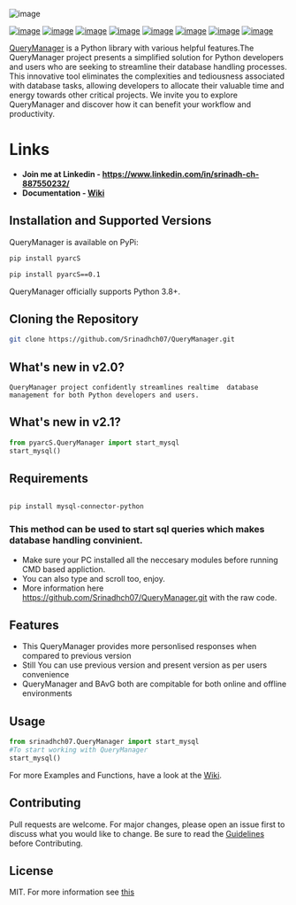 ![image](https://brunda1.odoo.com/web/image/website/1/logo/MakeItSimple?unique=14c3757)

[![image](https://flat.badgen.net/github/stars/Srinadhch07/QueryManager)](https://github.com/Srinadhch07/QueryManager/stargazers) [![image](https://flat.badgen.net/github/forks/Srinadhch07/QueryManager)](https://github.com/Srinadhch07/QueryManager/network/members)
[![image](https://flat.badgen.net/github/open-issues/Srinadhch07/QueryManager)](https://github.com/Srinadhch07/QueryManager/issues)
[![image](https://flat.badgen.net/github/open-prs/Srinadhch07/QueryManager)](https://github.com/Srinadhch07/QueryManager/pulls)
[![image](https://flat.badgen.net/github/commits/Srinadhch07/QueryManager)](https://github.com/Srinadhch07/QueryManager/commits/master)
[![image](https://flat.badgen.net/github/license/Srinadhch07/QueryManager)](https://github.com/Srinadhch07/QueryManager/LICENCE)
[![image](https://flat.badgen.net/github/contributors/Srinadhch07/QueryManager)](https://github.com/Srinadhch07/QueryManager/graphs/contributors)
[![image](https://flat.badgen.net/github/release/Srinadhch07/QueryManager)](https://github.com/Srinadhch07/QueryManager/releases)
<!-- ![logo](https://github.com/Srinadhch07/QueryManager/raw/master/Images/logo.png?raw=true) -->



[QueryManager](https://pypi.org/project/srinadhch07/) is a Python library with various helpful features.The QueryManager project presents a simplified solution for Python developers and users who are seeking to streamline their database handling processes. This innovative tool eliminates the complexities and tediousness associated with database tasks, allowing developers to allocate their valuable time and energy towards other critical projects. We invite you to explore QueryManager and discover how it can benefit your workflow and productivity.

# Links

- **Join me at Linkedin - https://www.linkedin.com/in/srinadh-ch-887550232/**
- **Documentation - [Wiki](https://github.com/Srinadhch07/QueryManager/wiki)**

## Installation and Supported Versions

QueryManager is available on PyPi:

```bash
pip install pyarcS
```

```bash
pip install pyarcS==0.1
```

QueryManager officially supports Python 3.8+.

## Cloning the Repository

```bash
git clone https://github.com/Srinadhch07/QueryManager.git
```
## What's new in v2.0?
```
QueryManager project confidently streamlines realtime  database management for both Python developers and users.
```
## What's new in v2.1?
```py
from pyarcS.QueryManager import start_mysql
start_mysql()
```
## Requirements
```bash

pip install mysql-connector-python

```
### This method can be used to start sql queries which makes database handling convinient.
- Make sure your PC installed all the neccesary modules before running CMD  based appliction.
- You can also type and scroll too, enjoy.
- More information here https://github.com/Srinadhch07/QueryManager.git with the raw code.

## Features

- This QueryManager provides more personlised responses when compared to previous version
- Still You can use previous version and present version as per users convenience
- QueryManager and BAvG both are compitable for both online and offline environments

## Usage

```py
from srinadhch07.QueryManager import start_mysql
#To start working with QueryManager 
start_mysql()

```

For more Examples and Functions, have a look at the [Wiki](https://github.com/Srinadhch07/QueryManager/wiki).

## Contributing

Pull requests are welcome. For major changes, please open an issue first to discuss what you would like to change.
Be sure to read the [Guidelines](https://github.com/Srinadhch07/QueryManager/blob/master/CONTRIBUTING.md) before Contributing.

## License

MIT.
For more information see [this](https://github.com/Srinadhch07/QueryManager/blob/master/LICENSE)
